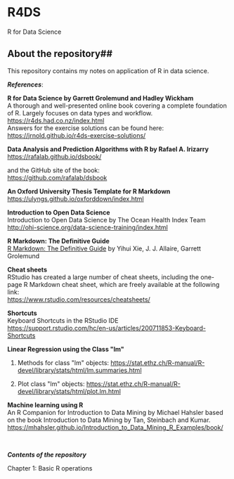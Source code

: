 # R4DS
R for Data Science

## About the repository##

This repository contains my notes on application of R in data science.

_**References**_:

**R for Data Science by Garrett Grolemund and Hadley Wickham**  
A thorough and well-presented online book covering a complete foundation of R. Largely focuses on data types and workflow.
https://r4ds.had.co.nz/index.html  
Answers for the exercise solutions can be found here:  
https://jrnold.github.io/r4ds-exercise-solutions/  


**Data Analysis and Prediction Algorithms with R by Rafael A. Irizarry**  
https://rafalab.github.io/dsbook/

and the GitHub site of the book:  
https://github.com/rafalab/dsbook


**An Oxford University Thesis Template for R Markdown**\
https://ulyngs.github.io/oxforddown/index.html

**Introduction to Open Data Science**  
Introduction to Open Data Science by The Ocean Health Index Team  
http://ohi-science.org/data-science-training/index.html


**R Markdown: The Definitive Guide**\
[R Markdown: The Definitive Guide](https://bookdown.org/yihui/rmarkdown/) by Yihui Xie, J. J. Allaire, Garrett Grolemund



**Cheat sheets**  
RStudio has created a large number of cheat sheets, including the one-page R Markdown cheat sheet, which are freely available at the following link:  
https://www.rstudio.com/resources/cheatsheets/


**Shortcuts**  
Keyboard Shortcuts in the RStudio IDE  
https://support.rstudio.com/hc/en-us/articles/200711853-Keyboard-Shortcuts


**Linear Regression using the Class "lm"**  

1.  Methods for class "lm" objects: https://stat.ethz.ch/R-manual/R-devel/library/stats/html/lm.summaries.html   

2.  Plot class "lm" objects: https://stat.ethz.ch/R-manual/R-devel/library/stats/html/plot.lm.html  


**Machine learning using R**  
An R Companion for Introduction to Data Mining by Michael Hahsler based on the book Introduction to Data Mining by Tan, Steinbach and Kumar.  
https://mhahsler.github.io/Introduction_to_Data_Mining_R_Examples/book/


<br />

_**Contents of the repository**_

Chapter 1: Basic R operations

